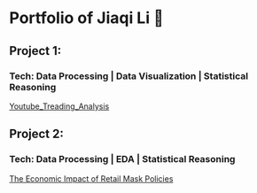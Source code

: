 # Portfolio of Jiaqi Li 🚀

## Project 1:
### Tech: Data Processing | Data Visualization | Statistical Reasoning
[Youtube_Treading_Analysis](https://github.com/jiaqi2022/Youtube_Treading_Analysis)

## Project 2:
### Tech: Data Processing | EDA | Statistical Reasoning
[The Economic Impact of Retail Mask Policies](https://github.com/jiaqi2022/Economic_Impact_of_Mask_Policy_EDA)
